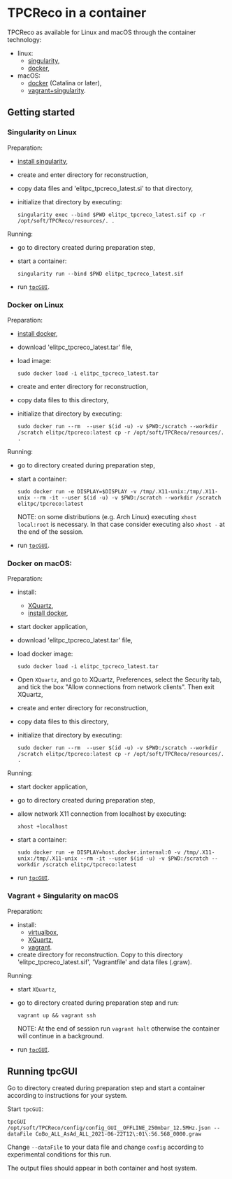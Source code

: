 # TPCReco in a container

TPCReco as available for Linux and macOS through the container technology:

- linux:
  - [singularity](#singularity-on-linux),
  - [docker](#docker-on-linux),
- macOS:
  - [docker](#docker-on-macos) (Catalina or later),
  - [vagrant+singularity](#vagrant--singularity-on-macos).

## Getting started

### Singularity on Linux

Preparation:
- [install singularity](https://apptainer.org/docs/user/main/quick_start.html#quick-installation-steps),
- create and enter directory for reconstruction,
- copy data files and 'elitpc_tpcreco_latest.si' to that directory,
- initialize that directory by executing:

    ```
    singularity exec --bind $PWD elitpc_tpcreco_latest.sif cp -r /opt/soft/TPCReco/resources/. .
    ```

Running:
- go to directory created during preparation step,
- start a container:

    ```
    singularity run --bind $PWD elitpc_tpcreco_latest.sif
    ```

- run [`tpcGUI`](#running-tpcgui).

### Docker on Linux

Preparation:

- [install docker](https://docs.docker.com/engine/install/),
- download 'elitpc_tpcreco_latest.tar' file,
- load image:

    ```
    sudo docker load -i elitpc_tpcreco_latest.tar
    ```

- create and enter directory for reconstruction,
- copy data files to this directory,
- initialize that directory by executing:

    ```
    sudo docker run --rm  --user $(id -u) -v $PWD:/scratch --workdir /scratch elitpc/tpcreco:latest cp -r /opt/soft/TPCReco/resources/. .
    ```

Running:

- go to directory created during preparation step,
- start a container:

    ```
    sudo docker run -e DISPLAY=$DISPLAY -v /tmp/.X11-unix:/tmp/.X11-unix --rm -it --user $(id -u) -v $PWD:/scratch --workdir /scratch elitpc/tpcreco:latest
    ```

    NOTE: on some distributions (e.g. Arch Linux) executing `xhost local:root` is necessary. In that case consider executing also `xhost -` at the end of the session.

- run [`tpcGUI`](#running-tpcgui).

### Docker on macOS:
Preparation:
- install:
  - [XQuartz](https://www.xquartz.org/),
  - [install docker](https://docs.docker.com/engine/install/),
- start docker application,
- download 'elitpc_tpcreco_latest.tar' file,
- load docker image:

    ```
    sudo docker load -i elitpc_tpcreco_latest.tar
    ```

- Open `XQuartz`, and go to XQuartz, Preferences, select the Security tab, and tick the box "Allow connections from network clients". Then exit XQuartz,
- create and enter directory for reconstruction,
- copy data files to this directory,
- initialize that directory by executing:

    ```
    sudo docker run --rm  --user $(id -u) -v $PWD:/scratch --workdir /scratch elitpc/tpcreco:latest cp -r /opt/soft/TPCReco/resources/. .
    ```

Running:

- start docker application,
- go to directory created during preparation step,
- allow network X11 connection from localhost by executing:

    ```
    xhost +localhost
    ```

- start a container:

    ```
    sudo docker run -e DISPLAY=host.docker.internal:0 -v /tmp/.X11-unix:/tmp/.X11-unix --rm -it --user $(id -u) -v $PWD:/scratch --workdir /scratch elitpc/tpcreco:latest
    ```

- run [`tpcGUI`](#running-tpcgui).

### Vagrant + Singularity on macOS

Preparation:

- install:
  - [virtualbox](https://www.virtualbox.org/wiki/Downloads),
  - [XQuartz](https://www.xquartz.org/),
  - [vagrant](https://www.vagrantup.com/downloads).
- create directory for reconstruction. Copy to this directory 'elitpc_tpcreco_latest.sif', 'Vagrantfile' and data files (.graw).

Running:

- start `XQuartz`,
- go to directory created during preparation step and run:

    ```
    vagrant up && vagrant ssh
    ```

    NOTE: At the end of session run `vagrant halt` otherwise the container will continue in a background.

- run [`tpcGUI`](#running-tpcgui).

## Running tpcGUI

Go to directory created during preparation step and start a container according to instructions for your system.

Start `tpcGUI`:

```
tpcGUI /opt/soft/TPCReco/config/config_GUI__OFFLINE_250mbar_12.5MHz.json --dataFile CoBo_ALL_AsAd_ALL_2021-06-22T12\:01\:56.568_0000.graw
```

Change `--dataFile` to your data file and change `config` according to experimental conditions for this run.

The output files should appear in both container and host system.
